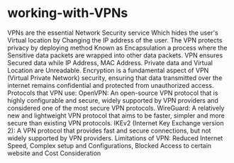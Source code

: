 # working-with-VPNs

VPNs are the essential Network Security service  Which hides the user's Virtual location by Changing the IP address of the user.
The VPN protects privacy by deploying method Known as Encapsulation a process where the Sensitive data packets are wrapped into other data packets.
VPN ensures Secured data while
IP Address,
MAC Address.
Private data and
Virtual Location 
are Unreadable.
Encryption is a fundamental aspect of VPN (Virtual Private Network) security, ensuring that data transmitted over the internet remains confidential and protected from unauthorized access.
Protocols that VPN use:
OpenVPN: An open-source VPN protocol that is highly configurable and secure, widely supported by VPN providers and considered one of the most secure VPN protocols.
WireGuard: A relatively new and lightweight VPN protocol that aims to be faster, simpler and more secure than existing VPN protocols.
IKEv2 (Internet Key Exchange version 2): A VPN protocol that provides fast and secure connections, but not widely supported by VPN providers.
Limitations of VPN:
Reduced Internet Speed,
Complex setup and Configurations,
Blocked Access to certain website and 
Cost Consideration
